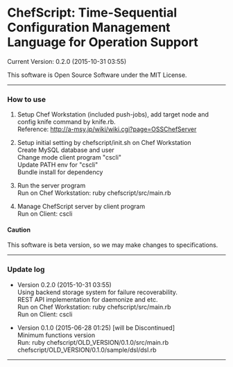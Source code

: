 ChefScript: Time-Sequential Configuration Management Language for Operation Support
==========
Current Version: 0.2.0 (2015-10-31 03:55)

This software is Open Source Software under the MIT License.

- - -

### How to use
1. Setup Chef Workstation (included push-jobs), add target node and config knife command by knife.rb.  
  Reference: http://a-msy.jp/wiki/wiki.cgi?page=OSSChefServer  

2. Setup initial setting by chefscript/init.sh on Chef Workstation  
  Create MySQL database and user  
  Change mode client program "cscli"  
  Update PATH env for "cscli"  
  Bundle install for dependency  

3. Run the server program  
  Run on Chef Workstation: ruby chefscript/src/main.rb  

4. Manage ChefScript server by client program  
  Run on Client: cscli  

#### Caution
This software is beta version, so we may make changes to specifications.  

- - -

### Update log
* Version 0.2.0 (2015-10-31 03:55)  
Using backend storage system for failure recoverability.  
REST API implementation for daemonize and etc.  
  Run on Chef Workstation: ruby chefscript/src/main.rb  
  Run on Client: cscli  

* Version 0.1.0 (2015-06-28 01:25) [will be Discontinued]  
Minimum functions version  
  Run: ruby chefscript/OLD_VERSION/0.1.0/src/main.rb chefscript/OLD_VERSION/0.1.0/sample/dsl/dsl.rb  

- - -

